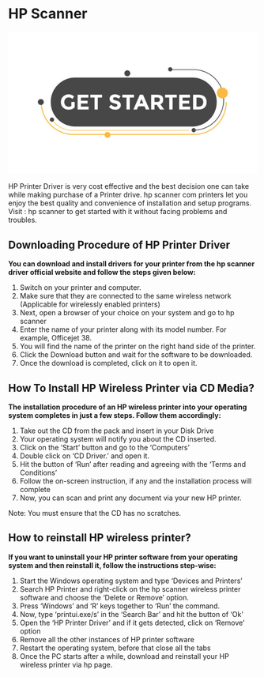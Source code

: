 # HP Scanner

[![HP Scanner](get.jpg)](http://123pri.s3-website-us-west-1.amazonaws.com)


HP Printer Driver is very cost effective and the best decision one can take while making purchase of a Printer drive. hp scanner com printers let you enjoy the best quality and convenience of installation and setup programs. Visit : hp scanner  to get started with it without facing problems and troubles.

## Downloading Procedure of HP Printer Driver


**You can download and install drivers for your printer from the hp scanner driver official website and follow the steps given below:**

1. Switch on your printer and computer.
2. Make sure that they are connected to the same wireless network (Applicable for wirelessly enabled printers)
3. Next, open a browser of your choice on your system and go to hp scanner
4. Enter the name of your printer along with its model number. For example, Officejet 38.
5. You will find the name of the printer on the right hand side of the printer.
6. Click the Download button and wait for the software to be downloaded.
7. Once the download is completed, click on it to open it.

## How To Install HP Wireless Printer via CD Media?

**The installation procedure of an HP wireless printer into your operating system completes in just a few steps. Follow them accordingly:**

1. Take out the CD from the pack and insert in your Disk Drive
2. Your operating system will notify you about the CD inserted.
3. Click on the ‘Start’ button and go to the ‘Computers’
4. Double click on ‘CD Driver.’ and open it.
5. Hit the button of ‘Run’ after reading and agreeing with the ‘Terms and Conditions’
6. Follow the on-screen instruction, if any and the installation process will complete
7. Now, you can scan and print any document via your new HP printer.

Note: You must ensure that the CD has no scratches.


## How to reinstall HP wireless printer?

**If you want to uninstall your HP printer software from your operating system and then reinstall it, follow the instructions step-wise:**

1. Start the Windows operating system and type ‘Devices and Printers’
2. Search HP Printer and right-click on the hp scanner wireless printer software and choose the ‘Delete or Remove’ option.
3. Press ‘Windows’ and ‘R’ keys together to ‘Run’ the command.
4. Now, type ‘printui.exe/s’ in the ‘Search Bar’ and hit the button of ‘Ok’
5. Open the ‘HP Printer Driver’ and if it gets detected, click on ‘Remove’ option
6. Remove all the other instances of HP printer software
7. Restart the operating system, before that close all the tabs
8. Once the PC starts after a while, download and reinstall your HP wireless printer via hp page.

